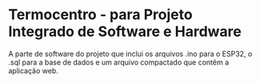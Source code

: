 # Termocentro - para Projeto Integrado de Software e Hardware

A parte de software do projeto que inclui os arquivos .ino para o ESP32, o .sql para a base de dados e um arquivo compactado que contêm a aplicação web.
